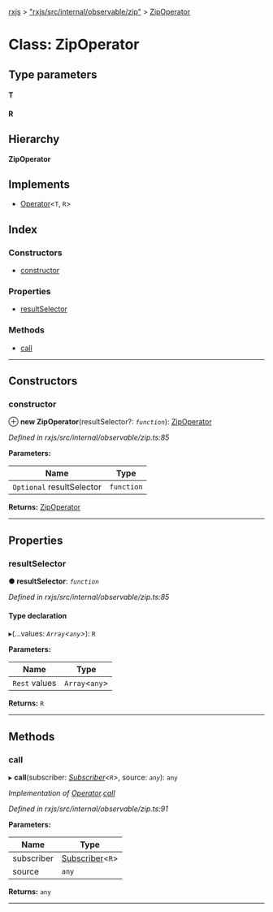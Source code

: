 [rxjs](../README.md) > ["rxjs/src/internal/observable/zip"](../modules/_rxjs_src_internal_observable_zip_.md) > [ZipOperator](../classes/_rxjs_src_internal_observable_zip_.zipoperator.md)

# Class: ZipOperator

## Type parameters
#### T 
#### R 
## Hierarchy

**ZipOperator**

## Implements

* [Operator](../interfaces/_rxjs_src_internal_operator_.operator.md)<`T`, `R`>

## Index

### Constructors

* [constructor](_rxjs_src_internal_observable_zip_.zipoperator.md#constructor)

### Properties

* [resultSelector](_rxjs_src_internal_observable_zip_.zipoperator.md#resultselector)

### Methods

* [call](_rxjs_src_internal_observable_zip_.zipoperator.md#call)

---

## Constructors

<a id="constructor"></a>

###  constructor

⊕ **new ZipOperator**(resultSelector?: *`function`*): [ZipOperator](_rxjs_src_internal_observable_zip_.zipoperator.md)

*Defined in rxjs/src/internal/observable/zip.ts:85*

**Parameters:**

| Name | Type |
| ------ | ------ |
| `Optional` resultSelector | `function` |

**Returns:** [ZipOperator](_rxjs_src_internal_observable_zip_.zipoperator.md)

___

## Properties

<a id="resultselector"></a>

###  resultSelector

**● resultSelector**: *`function`*

*Defined in rxjs/src/internal/observable/zip.ts:85*

#### Type declaration
▸(...values: *`Array`<`any`>*): `R`

**Parameters:**

| Name | Type |
| ------ | ------ |
| `Rest` values | `Array`<`any`> |

**Returns:** `R`

___

## Methods

<a id="call"></a>

###  call

▸ **call**(subscriber: *[Subscriber](_rxjs_src_internal_subscriber_.subscriber.md)<`R`>*, source: *`any`*): `any`

*Implementation of [Operator](../interfaces/_rxjs_src_internal_operator_.operator.md).[call](../interfaces/_rxjs_src_internal_operator_.operator.md#call)*

*Defined in rxjs/src/internal/observable/zip.ts:91*

**Parameters:**

| Name | Type |
| ------ | ------ |
| subscriber | [Subscriber](_rxjs_src_internal_subscriber_.subscriber.md)<`R`> |
| source | `any` |

**Returns:** `any`

___

